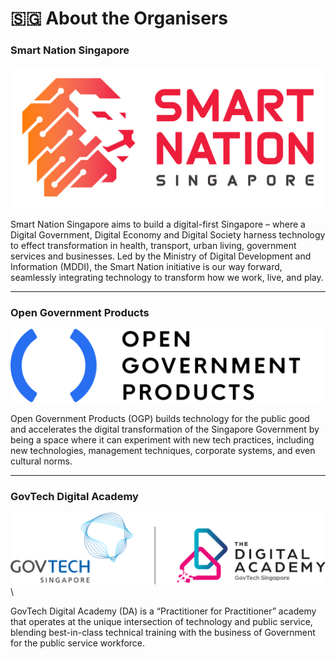 # 🇸🇬 About the Organisers



### Smart Nation Singapore

![](.gitbook/assets/snlogo.png)

Smart Nation Singapore aims to build a digital-first Singapore – where a Digital Government, Digital Economy and Digital Society harness technology to effect transformation in health, transport, urban living, government services and businesses. Led by the Ministry of Digital Development and Information (MDDI), the Smart Nation initiative is our way forward, seamlessly integrating technology to transform how we work, live, and play.

***

### Open Government Products

![](<.gitbook/assets/OGP logo.png>)

Open Government Products (OGP) builds technology for the public good and accelerates the digital transformation of the Singapore Government by being a space where it can experiment with new tech practices, including new technologies, management techniques, corporate systems, and even cultural norms.

***

### GovTech Digital Academy

![](<.gitbook/assets/GT-DA logo Colour Lock-up (15Dec23) (9) (1).png>)\


GovTech Digital Academy (DA) is a “Practitioner for Practitioner” academy that operates at the unique intersection of technology and public service, blending best-in-class technical training with the business of Government for the public service workforce.
